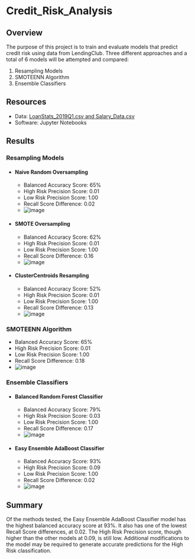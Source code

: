 # Credit_Risk_Analysis
## Overview
The purpose of this project is to train and evaluate models that predict credit risk using data from LendingClub. Three different approaches and a total of 6 models will be attempted and compared:
  1. Resampling Models 
  3. SMOTEENN Algorithm
  4. Ensemble Classifiers

## Resources
- Data: [LoanStats_2019Q1.csv and Salary_Data.csv](https://github.com/mcarson16/Credit_Risk_Analysis/blob/main/Resources.zip)
- Software: Jupyter Notebooks

## Results

### Resampling Models
- #### Naive Random Oversampling
  - Balanced Accuracy Score: 65%
  - High Risk Precision Score: 0.01
  - Low Risk Precision Score: 1.00
  - Recall Score Difference: 0.02  
  - ![image](https://user-images.githubusercontent.com/83254435/133009827-f67e21fe-90be-458e-ab9c-0e5d09b8d85f.png)

- #### SMOTE Oversampling
  - Balanced Accuracy Score: 62%
  - High Risk Precision Score: 0.01
  - Low Risk Precision Score: 1.00
  - Recall Score Difference: 0.16
  - ![image](https://user-images.githubusercontent.com/83254435/133009850-4e0c7850-16f9-4be6-bed1-1481c830c44b.png)

- #### ClusterCentroids Resampling
  - Balanced Accuracy Score: 52%
  - High Risk Precision Score: 0.01
  - Low Risk Precision Score: 1.00
  - Recall Score Difference: 0.13
  - ![image](https://user-images.githubusercontent.com/83254435/133009905-9e8b8029-5b09-43a1-833f-ac6d6101828c.png)

### SMOTEENN Algorithm
  - Balanced Accuracy Score: 65%
  - High Risk Precision Score: 0.01
  - Low Risk Precision Score: 1.00
  - Recall Score Difference: 0.18
  - ![image](https://user-images.githubusercontent.com/83254435/133010002-5b3e1fe3-015a-4cc3-bb6f-8bd91de99d55.png)

### Ensemble Classifiers
- #### Balanced Random Forest Classifier
  - Balanced Accuracy Score: 79%
  - High Risk Precision Score: 0.03
  - Low Risk Precision Score: 1.00
  - Recall Score Difference: 0.17
  - ![image](https://user-images.githubusercontent.com/83254435/133010134-13e7d4e8-cfcb-4bed-936e-9a6f35db4a80.png)

- #### Easy Ensemble AdaBoost Classifier
  - Balanced Accuracy Score: 93%
  - High Risk Precision Score: 0.09
  - Low Risk Precision Score: 1.00
  - Recall Score Difference: 0.02
  - ![image](https://user-images.githubusercontent.com/83254435/133010174-85d9e39a-a82d-4e2a-9e83-12092551b9fc.png)

## Summary
Of the methods tested, the Easy Ensemble AdaBoost Classifier model has the highest balanced accuracy score at 93%. It also has one of the lowest Recall Score differences, at 0.02. The High Risk Precision score, though higher than the other models at 0.09, is still low. Additional modifications to the model may be required to generate accurate predictions for the High Risk classification.

